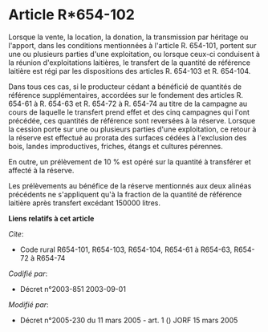 # Article R*654-102

Lorsque la vente, la location, la donation, la transmission par héritage ou l'apport, dans les conditions mentionnées à
l'article R. 654-101, portent sur une ou plusieurs parties d'une exploitation, ou lorsque ceux-ci conduisent à la réunion
d'exploitations laitières, le transfert de la quantité de référence laitière est régi par les dispositions des articles R.
654-103 et R. 654-104.

Dans tous ces cas, si le producteur cédant a bénéficié de quantités de référence supplémentaires, accordées sur le fondement
des articles R. 654-61 à R. 654-63 et R. 654-72 à R. 654-74 au titre de la campagne au cours de laquelle le transfert prend
effet et des cinq campagnes qui l'ont précédée, ces quantités de référence sont reversées à la réserve. Lorsque la cession
porte sur une ou plusieurs parties d'une exploitation, ce retour à la réserve est effectué au prorata des surfaces cédées à
l'exclusion des bois, landes improductives, friches, étangs et cultures pérennes.

En outre, un prélèvement de 10 % est opéré sur la quantité à transférer et affecté à la réserve.

Les prélèvements au bénéfice de la réserve mentionnés aux deux alinéas précédents ne s'appliquent qu'à la fraction de la
quantité de référence laitière après transfert excédant 150000 litres.

**Liens relatifs à cet article**

_Cite_:

  - Code rural R654-101, R654-103, R654-104, R654-61 à R654-63, R654-72 à R654-74

_Codifié par_:

  - Décret n°2003-851 2003-09-01

_Modifié par_:

  - Décret n°2005-230 du 11 mars 2005 - art. 1 () JORF 15 mars 2005
